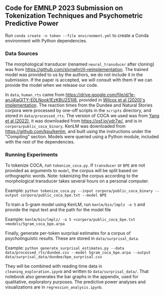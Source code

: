 ## Code for EMNLP 2023 Submission on Tokenization Techniques and Psychometric Predictive Power

Run `conda create -n token --file environment.yml` to create a Conda environment with Python dependencies.

### Data Sources
The morphological transducer (renamed `neural_transducer` after cloning) was from https://github.com/slvnwhrl/il-reimplementation. The trained model was provided to us by the authors, we do not include it in the submission. If the paper is accepted, we will consult with them if we can provide the model when we release our code.

In `data`, `human_rts` came from  https://drive.google.com/file/d/1e-anJ4laGlTY-E0LNook1EzKBU2S1jI8, provided in [Wilcox et al (2020)'s implementation](https://github.com/wilcoxeg/neural-networks-read-times/tree/master).
The reaction times from the Dundee and Natural Stories corpora were processed by one-off scripts in the `scripts` directory, and stored in `data/processed_rts`.
The version of COCA we used was from [Yang et al (2022)](https://www.frontiersin.org/articles/10.3389/frai.2022.731615/full), it was downloaded from https://osf.io/ydr7w/, and is in `corpora/public_coca_binary`.
KenLM was downloaded from https://github.com/kpu/kenlm, and built using the instructions under the "Compiling" section. Models were queried using a Python module, included with the rest of the dependencies.

### Running Experiments

To tokenize COCA, run `tokenize_coca.py`. If `transducer` or `BPE` are not provided as arguments to `model`, the corpus will be split based on orthographic words. Note: tokenizing the corpus according to the morphological transducer takes several hours on a personal computer.

Example:
`python tokenize_coca.py --input corpora/public_coca_binary --output corpora/public_coca_bpe.txt --model BPE`

To train a 5-gram model using KenLM, run `kenlm/bin/lmplz -o 5` and provide the input text and the path for the model file

Example:
`kenlm/bin/lmplz/ -o 5 <corpora/public_coca_bpe.txt >models/5gram_coca_bpe.arpa`

Finally, generate per-token surprisal estimates for a corpus of psycholinguistic results. These are stored in `data/surprisal_data`.

Example:
`python generate_surprisal_estimates.py --data data/processed_rts/dundee.csv --model 5gram_coca_bpe.arpa --output data/surprisal_data/dundee/bpe_surprisal.csv`

They will be combined with reading time data in `cleaning_exploration.ipynb` and written to `data/surprisal_data/`. That notebook also generates the bar graphs in the appendix, used for qualitative, exploratory purposes.
The predictive power analyses and visualizations are in `regression_analysis.ipynb`.
